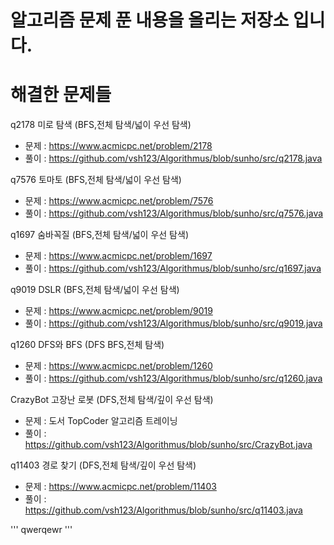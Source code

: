 # 알고리즘 문제 푼 내용을 올리는 저장소 입니다.
# 해결한 문제들
q2178 미로 탐색 (BFS,전체 탐색/넓이 우선 탐색)
 - 문제 : https://www.acmicpc.net/problem/2178
 - 풀이 : https://github.com/vsh123/Algorithmus/blob/sunho/src/q2178.java                                                                                                
 
q7576 토마토 (BFS,전체 탐색/넓이 우선 탐색)
 - 문제 : https://www.acmicpc.net/problem/7576
 - 풀이 : https://github.com/vsh123/Algorithmus/blob/sunho/src/q7576.java
 
q1697 숨바꼭질 (BFS,전체 탐색/넓이 우선 탐색)
 - 문제 : https://www.acmicpc.net/problem/1697
 - 풀이 : https://github.com/vsh123/Algorithmus/blob/sunho/src/q1697.java
 
q9019 DSLR (BFS,전체 탐색/넓이 우선 탐색)
 - 문제 : https://www.acmicpc.net/problem/9019
 - 풀이 : https://github.com/vsh123/Algorithmus/blob/sunho/src/q9019.java
 
q1260 DFS와 BFS (DFS BFS,전체 탐색)
 - 문제 : https://www.acmicpc.net/problem/1260
 - 풀이 : https://github.com/vsh123/Algorithmus/blob/sunho/src/q1260.java

CrazyBot 고장난 로봇 (DFS,전체 탐색/깊이 우선 탐색)
 - 문제 : 도서 TopCoder 알고리즘 트레이닝
 - 풀이 : https://github.com/vsh123/Algorithmus/blob/sunho/src/CrazyBot.java

q11403 경로 찾기 (DFS,전체 탐색/깊이 우선 탐색)
 - 문제 : https://www.acmicpc.net/problem/11403
 - 풀이 : https://github.com/vsh123/Algorithmus/blob/sunho/src/q11403.java

'''
qwerqewr
'''
